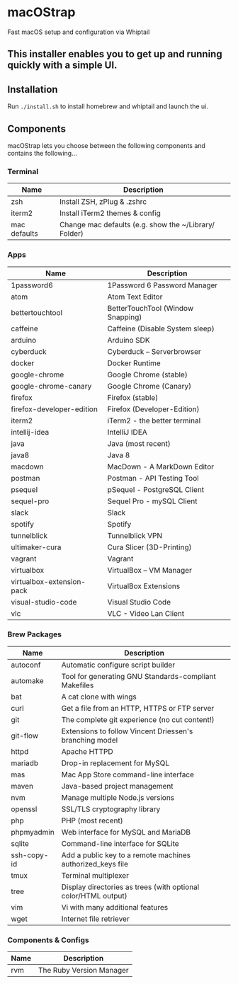 # macOStrap
Fast macOS setup and configuration via Whiptail

## This installer enables you to get up and running quickly with a simple UI.

## Installation
Run `./install.sh` to install homebrew and whiptail and launch the ui.

## Components
macOStrap lets you choose between the following components and contains the following...

### Terminal
| Name | Description |
|------|-------------|
| zsh |  Install ZSH, zPlug & .zshrc |
| iterm2 | Install iTerm2 themes & config |
| mac defaults | Change mac defaults (e.g. show the ~/Library/ Folder) |

### Apps
| Name | Description |
|------|-------------|
| 1password6 | 1Password 6 Password Manager |
| atom | Atom Text Editor |
| bettertouchtool | BetterTouchTool (Window Snapping) |
| caffeine | Caffeine (Disable System sleep) |
| arduino | Arduino SDK |
| cyberduck | Cyberduck – Serverbrowser |
| docker | Docker Runtime |
| google-chrome | Google Chrome (stable) |
| google-chrome-canary | Google Chrome (Canary)| 
| firefox | Firefox (stable) |
| firefox-developer-edition | Firefox (Developer-Edition) |
| iterm2 | iTerm2 - the better terminal |
| intellij-idea | IntelliJ IDEA |
| java | Java (most recent) |
| java8 | Java 8 |
| macdown | MacDown - A MarkDown Editor |
| postman | Postman - API Testing Tool |
| psequel | pSequel - PostgreSQL Client |
| sequel-pro | Sequel Pro - mySQL Client |
| slack | Slack |
| spotify | Spotify |
| tunnelblick | Tunnelblick VPN |
| ultimaker-cura | Cura Slicer (3D-Printing) |
| vagrant | Vagrant |
| virtualbox | VirtualBox – VM Manager |
| virtualbox-extension-pack | VirtualBox Extensions |
| visual-studio-code | Visual Studio Code |
| vlc | VLC - Video Lan Client |

### Brew Packages
| Name | Description |
|------|-------------|
| autoconf | Automatic configure script builder |
| automake | Tool for generating GNU Standards-compliant Makefiles |
| bat | A cat clone with wings |
| curl | Get a file from an HTTP, HTTPS or FTP server |
| git | The complete git experience (no cut content!) |
| git-flow | Extensions to follow Vincent Driessen's branching model |
| httpd | Apache HTTPD |
| mariadb | Drop-in replacement for MySQL |
| mas | Mac App Store command-line interface |
| maven | Java-based project management |
| nvm | Manage multiple Node.js versions |
| openssl | SSL/TLS cryptography library |
| php | PHP (most recent) |
| phpmyadmin | Web interface for MySQL and MariaDB |
| sqlite | Command-line interface for SQLite |
| ssh-copy-id | Add a public key to a remote machines authorized_keys file |
| tmux | Terminal multiplexer |
| tree | Display directories as trees (with optional color/HTML output) |
| vim | Vi with many additional features |
| wget | Internet file retriever |

### Components & Configs
| Name | Description |
|------|-------------|
| rvm | The Ruby Version Manager |

